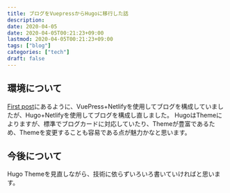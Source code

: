 ```yaml
---
title: ブログをVuepressからHugoに移行した話
description:
date: 2020-04-05
date: 2020-04-05T00:21:23+09:00
lastmod: 2020-04-05T00:21:23+09:00
tags: ["blog"]
categories: ["tech"]
draft: false
---
```


## 環境について

[First post](../first_post/)にあるように、VuePress+Netlifyを使用してブログを構成していましたが、Hugo+Netlifyを使用してブログを構成し直しました。
HugoはThemeによりますが、標準でブログカードに対応していたり、Themeが豊富であるため、Themeを変更することも容易である点が魅力かなと思います。

## 今後について

Hugo Themeを見直しながら、技術に依らずいろいろ書いていければと思います。
